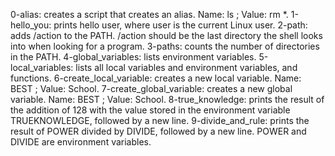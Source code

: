 0-alias: creates a script that creates an alias. Name: ls ; Value: rm *.
1-hello_you: prints hello user, where user is the current Linux user.
2-path: adds /action to the PATH. /action should be the last directory the shell looks into when looking for a program.
3-paths: counts the number of directories in the PATH.
4-global_variables: lists environment variables.
5-local_variables: lists all local variables and environment variables, and functions.
6-create_local_variable: creates a new local variable. Name: BEST ; Value: School.
7-create_global_variable: creates a new global variable. Name: BEST ; Value: School.
8-true_knowledge: prints the result of the addition of 128 with the value stored in the environment variable TRUEKNOWLEDGE, followed by a new line.
9-divide_and_rule: prints the result of POWER divided by DIVIDE, followed by a new line. POWER and DIVIDE are environment variables.
